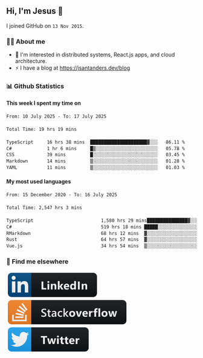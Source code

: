 ## Hi, I'm Jesus 👋

I joined GitHub on `13 Nov 2015`.

<!-- Talking about you -->

### 👨‍💻 About me

- 👦 I'm interested in distributed systems, React.js apps, and cloud architecture.
- ⚡️ I have a blog at <https://jsantanders.dev/blog>

### 📊 Github Statistics

#### This week I spent my time on

<!--START_SECTION:weekly-->

```txt
From: 10 July 2025 - To: 17 July 2025

Total Time: 19 hrs 19 mins

TypeScript     16 hrs 38 mins  █████████████████████▓░░░   86.11 %
C#             1 hr 6 mins     █▒░░░░░░░░░░░░░░░░░░░░░░░   05.78 %
CSS            39 mins         █░░░░░░░░░░░░░░░░░░░░░░░░   03.45 %
Markdown       14 mins         ▒░░░░░░░░░░░░░░░░░░░░░░░░   01.28 %
YAML           11 mins         ▒░░░░░░░░░░░░░░░░░░░░░░░░   01.03 %
```

<!--END_SECTION:weekly-->

#### My most used languages

<!--START_SECTION:alltime-->

```txt
From: 15 December 2020 - To: 16 July 2025

Total Time: 2,547 hrs 3 mins

TypeScript                         1,580 hrs 29 mins███████████████▓░░░░░░░░░   62.05 %
C#                                 519 hrs 18 mins █████░░░░░░░░░░░░░░░░░░░░   20.39 %
RMarkdown                          68 hrs 12 mins  ▓░░░░░░░░░░░░░░░░░░░░░░░░   02.68 %
Rust                               64 hrs 57 mins  ▓░░░░░░░░░░░░░░░░░░░░░░░░   02.55 %
Vue.js                             34 hrs 54 mins  ▒░░░░░░░░░░░░░░░░░░░░░░░░   01.37 %
```

<!--END_SECTION:alltime-->

### 📢 Find me elsewhere

<p>
  <a target="_blank" href="https://linkedin.com/in/jsantanders">
    <img src="https://github.com/jsantanders/jsantanders/blob/master/img/linkedin.svg" alt="LinkedIn" style="vertical-align:top; margin:4px">
  </a>
  
  <a target="_blank" href="https://stackoverflow.com/users/7318331/jesus-santander">
    <img src="https://github.com/jsantanders/jsantanders/blob/master/img/stackoverflow.svg" alt="StackOverflow" style="vertical-align:top; margin:4px">
  </a>
  
  <a target="_blank" href="http://twitter.com/jsantanders">
    <img src="https://github.com/jsantanders/jsantanders/blob/master/img/twitter.svg" alt="Twitter" style="vertical-align:top; margin:4px">
  </a>
</p>
